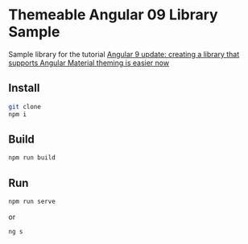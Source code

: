 # Themeable Angular 09 Library Sample

Sample library for the tutorial [Angular 9 update: creating a library that supports Angular Material theming is easier now](https://www.usefuldev.com/post/Angular%209%20update:%20creating%20a%20library%20that%20supports%20Angular%20Material%20theming%20is%20easier%20now)

## Install

```bash
git clone
npm i
```

## Build

```bash
npm run build
```

## Run

```bash
npm run serve
```

or

```bash
ng s
```
